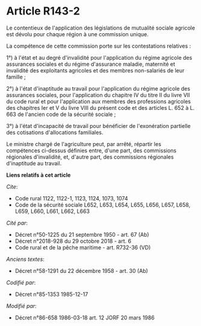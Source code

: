# Article R143-2

Le contentieux de l'application des législations de mutualité sociale agricole est dévolu pour chaque région à une commission
unique. 

La compétence de cette commission porte sur les contestations relatives : 

1°) à l'état et au degré d'invalidité pour l'application du régime agricole des assurances sociales et du régime d'assurance
maladie, maternité et invalidité des exploitants agricoles et des membres non-salariés de leur famille ; 

2°) à l'état d'inaptitude au travail pour l'application du régime agricole des assurances sociales, pour l'application du
chapitre IV du titre II du livre VII du code rural et pour l'application aux membres des professions agricoles des chapitres
Ier et V du livre VIII du présent code et des articles L. 652 à L. 663 de l'ancien code de la sécurité sociale ; 

3°) à l'état d'incapacité de travail pour bénéficier de l'exonération partielle des cotisations d'allocations familiales.

Le ministre chargé de l'agriculture peut, par arrêté, répartir les compétences ci-dessus définies entre, d'une part, des
commissions régionales d'invalidité, et, d'autre part, des commissions régionales d'inaptitude au travail.

**Liens relatifs à cet article**

_Cite_:

  - Code rural 1122, 1122-1, 1123, 1124, 1073, 1074
  - Code de la sécurité sociale L652, L653, L654, L655, L656, L657, L658, L659, L660, L661, L662, L663

_Cité par_:

  - Décret n°50-1225 du 21 septembre 1950 - art. 67 (Ab)
  - Décret n°2018-928 du 29 octobre 2018 - art. 6
  - Code rural et de la pêche maritime - art. R732-36 (VD)

_Anciens textes_:

  - Décret n°58-1291 du 22 décembre 1958 - art. 30 (Ab)

_Codifié par_:

  - Décret n°85-1353 1985-12-17

_Modifié par_:

  - Décret n°86-658 1986-03-18 art. 12 JORF 20 mars 1986
